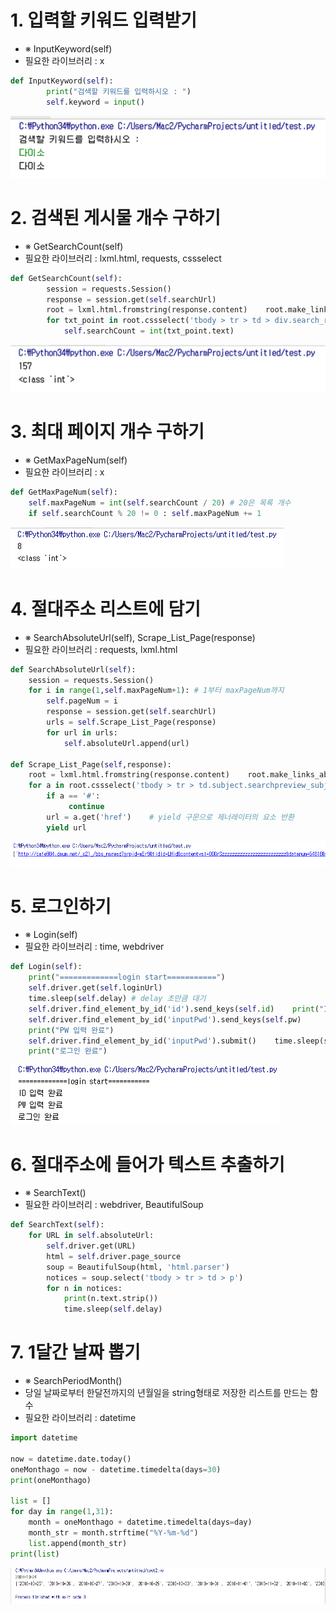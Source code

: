 # 1. 입력할 키워드 입력받기
- ※ InputKeyword(self)
- 필요한 라이브러리 : x
~~~py
def InputKeyword(self):
        print("검색할 키워드를 입력하시오 : ")
        self.keyword = input()
~~~

![1번](./1번.png)

# 2. 검색된 게시물 개수 구하기
- ※ GetSearchCount(self)
- 필요한 라이브러리 : lxml.html, requests, cssselect
~~~py
def GetSearchCount(self):
        session = requests.Session()
        response = session.get(self.searchUrl)    
        root = lxml.html.fromstring(response.content)    root.make_links_absolute(response.url)    
        for txt_point in root.cssselect('tbody > tr > td > div.search_result_box > em'):
            self.searchCount = int(txt_point.text)
~~~

![2번](./2번.png)

# 3. 최대 페이지 개수 구하기
- ※ GetMaxPageNum(self)
- 필요한 라이브러리 : x
~~~py
def GetMaxPageNum(self):
    self.maxPageNum = int(self.searchCount / 20) # 20은 목록 개수
    if self.searchCount % 20 != 0 : self.maxPageNum += 1
~~~

![3번](./3번.png)

# 4. 절대주소 리스트에 담기
- ※ SearchAbsoluteUrl(self), Scrape_List_Page(response)
- 필요한 라이브러리 : requests, lxml.html
~~~py
def SearchAbsoluteUrl(self):
    session = requests.Session()    
    for i in range(1,self.maxPageNum+1): # 1부터 maxPageNum까지    
        self.pageNum = i        
        response = session.get(self.searchUrl)        
        urls = self.Scrape_List_Page(response)        
        for url in urls:        
            self.absoluteUrl.append(url)

def Scrape_List_Page(self,response):
    root = lxml.html.fromstring(response.content)    root.make_links_absolute(response.url)
    for a in root.cssselect('tbody > tr > td.subject.searchpreview_subject > a'):    
        if a == '#':   
             continue    
        url = a.get('href')    # yield 구문으로 제너레이터의 요소 반환    
        yield url
~~~

![4번](./4번.png)

# 5. 로그인하기
- ※ Login(self)
- 필요한 라이브러리 : time, webdriver
~~~py
def Login(self):
    print("=============login start===========")
    self.driver.get(self.loginUrl)    
    time.sleep(self.delay) # delay 초만큼 대기    
    self.driver.find_element_by_id('id').send_keys(self.id)    print("ID 입력 완료")    
    self.driver.find_element_by_id('inputPwd').send_keys(self.pw)  
    print("PW 입력 완료")    
    self.driver.find_element_by_id('inputPwd').submit()    time.sleep(self.delay)    
    print("로그인 완료")
~~~

![5번](./5번.png)

# 6. 절대주소에 들어가 텍스트 추출하기
- ※ SearchText()
- 필요한 라이브러리 : webdriver, BeautifulSoup
~~~py
def SearchText(self):
    for URL in self.absoluteUrl:
        self.driver.get(URL)
        html = self.driver.page_source
        soup = BeautifulSoup(html, 'html.parser')
        notices = soup.select('tbody > tr > td > p')
        for n in notices:
            print(n.text.strip())
            time.sleep(self.delay)
~~~

# 7. 1달간 날짜 뽑기
- ※ SearchPeriodMonth()
- 당일 날짜로부터 한달전까지의 년월일을 string형태로 저장한 리스트를 만드는 함수
- 필요한 라이브러리 : datetime
~~~py
import datetime

now = datetime.date.today()
oneMonthago = now - datetime.timedelta(days=30)
print(oneMonthago)

list = []
for day in range(1,31):
    month = oneMonthago + datetime.timedelta(days=day)
    month_str = month.strftime("%Y-%m-%d")
    list.append(month_str)
print(list)
~~~
![7번](./7번.png)


